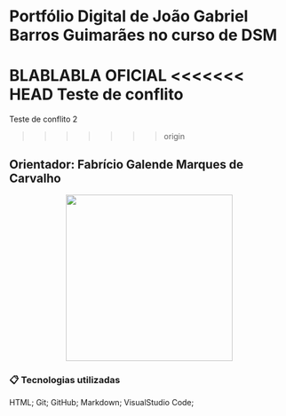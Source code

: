 # Portfólio Digital de João Gabriel Barros Guimarães no curso de DSM

BLABLABLA OFICIAL
<<<<<<< HEAD
Teste de conflito
=======
Teste de conflito 2
>>>>>>> origin

## Orientador: Fabrício Galende Marques de Carvalho

<div align="center">
    <img src="https://github.com/gabrielbguimaraes/portfolio_dsm-/blob/main/mgt/foto_gabriel.jpeg" width="300" height="300">
</div>


### 📋 Tecnologias utilizadas

HTML;
Git;
GitHub;
Markdown;
VisualStudio Code;
